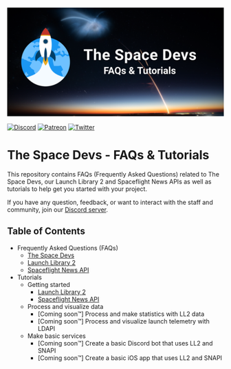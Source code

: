![Repository Poster](assets/repo_poster.png)

[![Discord](https://badgen.net/badge/icon/discord?icon=discord&label)](https://discord.gg/p7ntkNA)
[![Patreon](https://badgen.net/badge/icon/patreon?icon=patreon&label)](https://www.patreon.com/TheSpaceDevs)
[![Twitter](https://badgen.net/badge/icon/twitter?icon=twitter&label)](https://twitter.com/TheSpaceDevs)

# The Space Devs - FAQs & Tutorials

This repository contains FAQs (Frequently Asked Questions) related to The Space Devs, our Launch Library 2 and
Spaceflight News APIs as well as tutorials to help get you started with your project.

If you have any question, feedback, or want to interact with the staff and community, join our [Discord server](https://discord.gg/p7ntkNA).

## Table of Contents

<!-- Start TOC (do not remove me) -->

* Frequently Asked Questions (FAQs)
  * [The Space Devs](faqs/faq_TSD.md)
  * [Launch Library 2](faqs/faq_LL2.md)
  * [Spaceflight News API](faqs/faq_SNAPI.md)
* Tutorials
  * Getting started
    * [Launch Library 2](tutorials/getting_started_LL2.md)
    * [Spaceflight News API](tutorials/getting_started_SNAPI.md)
  * Process and visualize data
    * [Coming soon™] Process and make statistics with LL2 data
    * [Coming soon™] Process and visualize launch telemetry with LDAPI
  * Make basic services
    * [Coming soon™] Create a basic Discord bot that uses LL2 and SNAPI
    * [Coming soon™] Create a basic iOS app that uses LL2 and SNAPI
  

<!-- End TOC (do not remove me) -->
